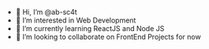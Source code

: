 - 👋 Hi, I’m @ab-sc4t
- 👀 I’m interested in Web Development
- 🌱 I’m currently learning ReactJS and Node JS
- 💞️ I’m looking to collaborate on FrontEnd Projects for now

<!---
ab-sc4t/ab-sc4t is a ✨ special ✨ repository because its `README.md` (this file) appears on your GitHub profile.
You can click the Preview link to take a look at your changes.
--->
